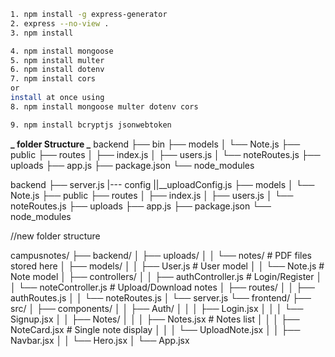 ```bash
1. npm install -g express-generator
2. express --no-view .
3. npm install

4. npm install mongoose
5. npm install multer
6. npm install dotenv
7. npm install cors
or
install at once using
8. npm install mongoose multer dotenv cors

9. npm install bcryptjs jsonwebtoken
```

**_ folder Structure _**
backend
├── bin
├── models
│ └── Note.js
├── public
├── routes
│ ├── index.js
│ ├── users.js
│ └── noteRoutes.js
├── uploads
├── app.js
├── package.json
└── node_modules

backend
├── server.js
|--- config
||\_\_uploadConfig.js
├── models
│ └── Note.js
├── public
├── routes
│ ├── index.js
│ ├── users.js
│ └── noteRoutes.js
├── uploads
├── app.js
├── package.json
└── node_modules

//new folder structure

campusnotes/
├── backend/
│   ├── uploads/
│   │   └── notes/        # PDF files stored here
│   ├── models/
│   │   ├── User.js       # User model
│   │   └── Note.js       # Note model
│   ├── controllers/
│   │   ├── authController.js    # Login/Register
│   │   └── noteController.js    # Upload/Download notes
│   ├── routes/
│   │   ├── authRoutes.js
│   │   └── noteRoutes.js
│   └── server.js
└── frontend/
    ├── src/
    │   ├── components/
    │   │   ├── Auth/
    │   │   │   ├── Login.jsx
    │   │   │   └── Signup.jsx
    │   │   ├── Notes/
    │   │   │   ├── Notes.jsx    # Notes list
    │   │   │   ├── NoteCard.jsx # Single note display
    │   │   │   └── UploadNote.jsx
    │   │   ├── Navbar.jsx
    │   │   └── Hero.jsx
    │   └── App.jsx